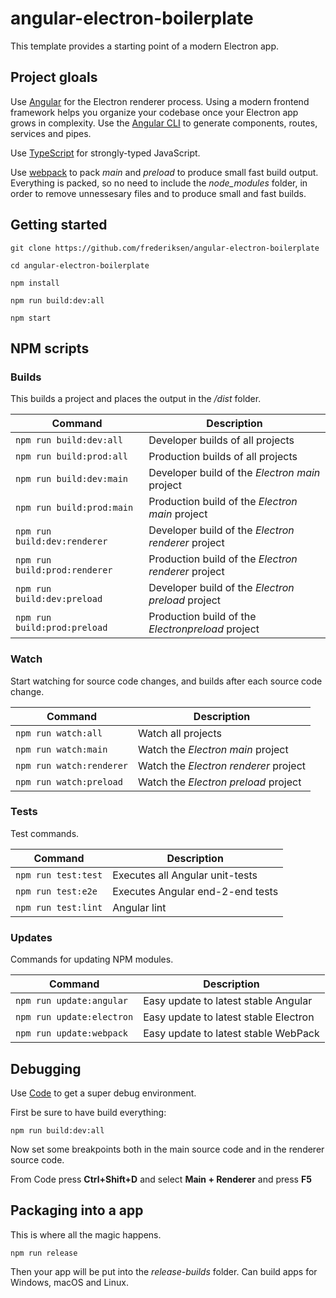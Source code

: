 # angular-electron-boilerplate

This template provides a starting point of a modern Electron app.

## Project gloals

Use [Angular](https://angular.io/) for the Electron renderer process. Using a modern frontend framework helps you organize your codebase once your Electron app grows in complexity. Use the [Angular CLI](https://cli.angular.io/) to generate components, routes, services and pipes.

Use [TypeScript](https://www.typescriptlang.org/) for strongly-typed JavaScript.

Use [webpack](https://webpack.js.org/) to pack *main* and *preload* to produce small fast build output. Everything is packed, so no need to include the *node_modules* folder, in order to remove unnessesary files and to produce small and fast builds.

## Getting started

`git clone https://github.com/frederiksen/angular-electron-boilerplate`

`cd angular-electron-boilerplate`

`npm install`

`npm run build:dev:all`

`npm start`

## NPM scripts

### Builds

This builds a project and places the output in the */dist* folder.

| Command | Description |
| --- | --- |
| `npm run build:dev:all` | Developer builds of all projects |
| `npm run build:prod:all` | Production builds of all projects |
| `npm run build:dev:main` | Developer build of the *Electron main* project |
| `npm run build:prod:main` | Production build of the *Electron main* project |
| `npm run build:dev:renderer` | Developer build of the *Electron renderer* project |
| `npm run build:prod:renderer` | Production build of the *Electron renderer* project |
| `npm run build:dev:preload` | Developer build of the *Electron preload* project |
| `npm run build:prod:preload` | Production build of the *Electronpreload* project |

### Watch

Start watching for source code changes, and builds after each source code change.

| Command | Description |
| --- | --- |
| `npm run watch:all` | Watch all projects |
| `npm run watch:main` | Watch the *Electron main* project |
| `npm run watch:renderer` | Watch the *Electron renderer* project |
| `npm run watch:preload` | Watch the *Electron preload* project |

### Tests

Test commands.

| Command | Description |
| --- | --- |
| `npm run test:test` | Executes all Angular unit-tests |
| `npm run test:e2e` | Executes Angular end-2-end tests |
| `npm run test:lint` | Angular lint |

### Updates

Commands for updating NPM modules.

| Command | Description |
| --- | --- |
| `npm run update:angular` | Easy update to latest stable Angular |
| `npm run update:electron` | Easy update to latest stable Electron |
| `npm run update:webpack` | Easy update to latest stable WebPack |

## Debugging

Use [Code](https://code.visualstudio.com/) to get a super debug environment.

First be sure to have build everything:

`npm run build:dev:all`

Now set some breakpoints both in the main source code and in the renderer source code.

From Code press **Ctrl+Shift+D** and select **Main + Renderer** and press **F5**

## Packaging into a app

This is where all the magic happens.

`npm run release`

Then your app will be put into the *release-builds* folder. Can build apps for Windows, macOS and Linux.
